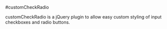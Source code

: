 #customCheckRadio

customCheckRadio is a jQuery plugin to allow easy custom styling of input checkboxes and radio buttons.
